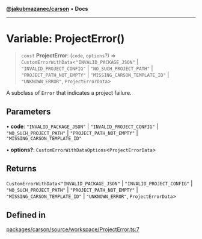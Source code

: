 [**@jakubmazanec/carson**](../README.md) • **Docs**

---

# Variable: ProjectError()

> `const` **ProjectError**: (`code`, `options`?) => `CustomErrorWithData`\<`"INVALID_PACKAGE_JSON"`
> \| `"INVALID_PROJECT_CONFIG"` \| `"NO_SUCH_PROJECT_PATH"` \| `"PROJECT_PATH_NOT_EMPTY"` \|
> `"MISSING_CARSON_TEMPLATE_ID"` \| `"UNKNOWN_ERROR"`, `ProjectErrorData`\>

A subclass of `Error` that indicates a project failure.

## Parameters

• **code**: `"INVALID_PACKAGE_JSON"` \| `"INVALID_PROJECT_CONFIG"` \| `"NO_SUCH_PROJECT_PATH"` \|
`"PROJECT_PATH_NOT_EMPTY"` \| `"MISSING_CARSON_TEMPLATE_ID"`

• **options?**: `CustomErrorWithDataOptions`\<`ProjectErrorData`\>

## Returns

`CustomErrorWithData`\<`"INVALID_PACKAGE_JSON"` \| `"INVALID_PROJECT_CONFIG"` \|
`"NO_SUCH_PROJECT_PATH"` \| `"PROJECT_PATH_NOT_EMPTY"` \| `"MISSING_CARSON_TEMPLATE_ID"` \|
`"UNKNOWN_ERROR"`, `ProjectErrorData`\>

## Defined in

[packages/carson/source/workspace/ProjectError.ts:7](https://github.com/jakubmazanec/tools/blob/e8ae4d79f84effbab1b79b1c88222a54b84f3504/packages/carson/source/workspace/ProjectError.ts#L7)
